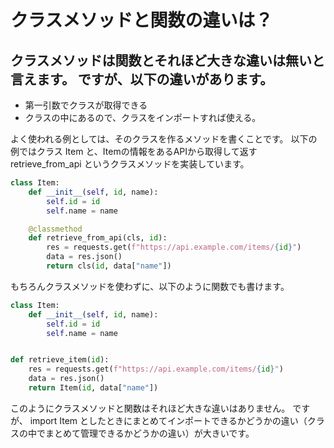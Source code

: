 # クラスメソッドと関数の違いは？

## クラスメソッドは関数とそれほど大きな違いは無いと言えます。 ですが、以下の違いがあります。

* 第一引数でクラスが取得できる
* クラスの中にあるので、クラスをインポートすれば使える。

よく使われる例としては、そのクラスを作るメソッドを書くことです。 以下の例ではクラス Item と、Itemの情報をあるAPIから取得して返す retrieve_from_api というクラスメソッドを実装しています。


```python
class Item:
    def __init__(self, id, name):
        self.id = id
        self.name = name

    @classmethod
    def retrieve_from_api(cls, id):
        res = requests.get(f"https://api.example.com/items/{id}")
        data = res.json()
        return cls(id, data["name"])  
```

もちろんクラスメソッドを使わずに、以下のように関数でも書けます。

```python
class Item:
    def __init__(self, id, name):
        self.id = id
        self.name = name


def retrieve_item(id):
    res = requests.get(f"https://api.example.com/items/{id}")
    data = res.json()
    return Item(id, data["name"])
```

このようにクラスメソッドと関数はそれほど大きな違いはありません。 ですが、 import Item としたときにまとめてインポートできるかどうかの違い（クラスの中でまとめて管理できるかどうかの違い）が大きいです。
